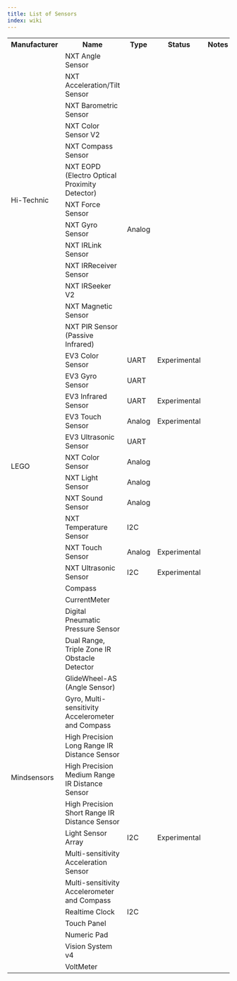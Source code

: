 ```yaml
---
title: List of Sensors
index: wiki
---
```


<table>
<tr><th>Manufacturer<th>Name<th>Type<th>Status<th>Notes
<tr><td rowspan="13">Hi-Technic<td>NXT Angle Sensor<td><td><td>
<tr><td>NXT Acceleration/Tilt Sensor<td><td><td>
<tr><td>NXT Barometric Sensor<td><td><td>
<tr><td>NXT Color Sensor V2<td><td><td>
<tr><td>NXT Compass Sensor<td><td><td>
<tr><td>NXT EOPD (Electro Optical Proximity Detector)<td><td><td>
<tr><td>NXT Force Sensor<td><td><td>
<tr><td>NXT Gyro Sensor<td>Analog<td><td>
<tr><td>NXT IRLink Sensor<td><td><td>
<tr><td>NXT IRReceiver Sensor<td><td><td>
<tr><td>NXT IRSeeker V2<td><td><td>
<tr><td>NXT Magnetic Sensor<td><td><td>
<tr><td>NXT PIR Sensor (Passive Infrared)<td><td><td>
<tr><td rowspan="11">LEGO<td>EV3 Color Sensor<td>UART<td>Experimental<td>
<tr><td>EV3 Gyro Sensor<td>UART<td><td>
<tr><td>EV3 Infrared Sensor<td>UART<td>Experimental<td>
<tr><td>EV3 Touch Sensor<td>Analog<td>Experimental<td>
<tr><td>EV3 Ultrasonic Sensor<td>UART<td><td>
<tr><td>NXT Color Sensor<td>Analog<td><td>
<tr><td>NXT Light Sensor<td>Analog<td><td>
<tr><td>NXT Sound Sensor<td>Analog<td><td>
<tr><td>NXT Temperature Sensor<td>I2C<td><td>
<tr><td>NXT Touch Sensor<td>Analog<td>Experimental<td>
<tr><td>NXT Ultrasonic Sensor<td>I2C<td>Experimental<td>
<tr><td rowspan="17">Mindsensors<td>Compass<td><td><td>
<tr><td>CurrentMeter<td><td><td>
<tr><td>Digital Pneumatic Pressure Sensor<td><td><td>
<tr><td>Dual Range, Triple Zone IR Obstacle Detector<td><td><td>
<tr><td>GlideWheel-AS (Angle Sensor)<td><td><td>
<tr><td>Gyro, Multi-sensitivity Accelerometer and Compass<td><td><td>
<tr><td>High Precision Long Range IR Distance Sensor<td><td><td>
<tr><td>High Precision Medium Range IR Distance Sensor<td><td><td>
<tr><td>High Precision Short Range IR Distance Sensor<td><td><td>
<tr><td>Light Sensor Array<td>I2C<td>Experimental<td>
<tr><td>Multi-sensitivity Acceleration Sensor<td><td><td>
<tr><td>Multi-sensitivity Accelerometer and Compass<td><td><td>
<tr><td>Realtime Clock<td>I2C<td><td>
<tr><td>Touch Panel<td><td><td>
<tr><td>Numeric Pad<td><td><td>
<tr><td>Vision System v4<td><td><td>
<tr><td>VoltMeter<td><td><td>
</table>
